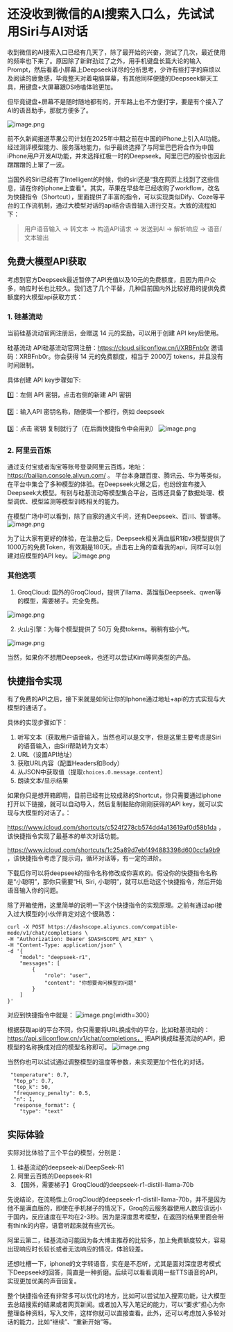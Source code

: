 # 还没收到微信的AI搜索入口么，先试试用Siri与AI对话

收到微信的AI搜索入口已经有几天了，除了最开始的兴奋，测试了几次，最近使用的频率也下来了。原因除了新鲜劲过了之外，用手机键盘长篇大论的输入Prompt，然后看着小屏幕上Deepseek详尽的分析思考，少许有些打字的麻烦以及阅读的疲惫感，毕竟整天对着电脑屏幕，有其他同样便捷的Deepseek聊天工具，用键盘+大屏幕跟DS唠嗑体验更加。

但毕竟键盘+屏幕不是随时随地都有的，开车路上也不方便打字，要是有个接入了AI的语音助手，那就方便多了。

![image.png](https://cloudflare-imgbed-1d8.pages.dev/file/1740013117823_image.png)

前不久新闻报道苹果公司计划在2025年中期之前在中国的iPhone上引入AI功能。经过测评模型能力、服务落地能力，似乎最终选择了与阿里巴巴将合作为中国iPhone用户开发AI功能，并未选择红极一时的Deepseek。阿里巴巴的股价也因此蹭蹭蹭的上窜了一波。

当国外的Siri已经有了Intelligent的时候，你的siri还是“我在网页上找到了这些信息，请在你的iphone上查看”。其实，苹果在早些年已经收购了workflow，改名为快捷指令（Shortcut），里面提供了丰富的指令，可以实现类似Dify、Coze等平台的工作流机制，通过大模型对话的api结合语音输入进行交互。大致的流程如下：

> 用户语音输入 → 转文本 → 构造API请求 → 发送到AI → 解析响应 → 语音/文本输出

## 免费大模型API获取
考虑到官方Deepseek最近暂停了API充值以及10元的免费额度，且因为用户众多，响应时长也比较久。我们选了几个平替，几种目前国内外比较好用的提供免费额度的大模型api获取方式：

### 1. 硅基流动

当前硅基流动官网注册后，会赠送 14 元的奖励，可以用于创建 API key后使用。

硅基流动 API硅基流动官网注册：https://cloud.siliconflow.cn/i/XRBFnb0r 
邀请码：XRBFnb0r。你会获得 14 元的免费额度，相当于 2000万 tokens，并且没有时间限制。

具体创建 API key步骤如下:

1️⃣：左侧 API 密钥，点击右侧的新建 API 密钥

2️⃣：输入API 密钥名称，随便填一个都行，例如 deepseek

3️⃣：点击 密钥 复制就行了（在后面快捷指令中会用到）
![image.png](https://cloudflare-imgbed-1d8.pages.dev/file/1740017317404_image.png)

### 2. 阿里云百炼

通过支付宝或者淘宝等账号登录阿里云百炼，地址：https://bailian.console.aliyun.com/ 。 平台本身跟百度、腾讯云、华为等类似，在平台中集合了多种模型的体验。在Deepseek火爆之后，也纷纷宣布接入Deepseek大模型。有别与硅基流动等模型集合平台，百炼还具备了数据处理、模型调优、模型监测等模型训练相关的能力。

在模型广场中可以看到，除了自家的通义千问，还有Deepseek、百川、智谱等。
![image.png](https://cloudflare-imgbed-1d8.pages.dev/file/1740018195203_image.png)

为了让大家有更好的体验，在注册之后，Deepseek相关满血版R1和v3模型提供了1000万的免费Token，有效期是180天。点击右上角的查看我的api，同样可以创建对应模型的API key。
![image.png](https://cloudflare-imgbed-1d8.pages.dev/file/1740018289633_image.png)

### 其他选项
1. GroqCloud: 国外的GroqCloud，提供了llama、蒸馏版Deepseek、qwen等的模型，需要梯子。完全免费。

![image.png](https://cloudflare-imgbed-1d8.pages.dev/file/1740020593719_image.png)

2. 火山引擎：为每个模型提供了 50万 免费tokens。稍稍有些小气。

![image.png](https://cloudflare-imgbed-1d8.pages.dev/file/1740021215094_image.png)

当然，如果你不想用Deepseek，也还可以尝试Kimi等同类型的产品。


## 快捷指令实现
有了免费的API之后，接下来就是如何让你的Iphone通过地址+api的方式实现与大模型的通话了。

具体的实现步骤如下：
1. 听写文本（获取用户语音输入，当然也可以是文字，但是这里主要考虑是Siri的语音输入，由Siri帮助转为文本）
2. URL（设置API地址）
3. 获取URL内容（配置Headers和Body）
4. 从JSON中获取值（提取`choices.0.message.content`）
5. 朗读文本/显示结果

如果你只是想开箱即用，目前已经有比较成熟的Shortcut，你只需要通过iphone打开以下链接，就可以自动导入，然后复制黏贴你刚刚获得的API key，就可以实现与大模型的对话了。：

https://www.icloud.com/shortcuts/c524f278cb574dd4a13619af0d58b1da ，该快捷指令实现了最基本的单次对话功能。

https://www.icloud.com/shortcuts/1c25a89d7ebf494883398d600ccfa9b9 ，该快捷指令考虑了提示词，循环对话等，有一定的进阶。

下载后你可以将deepseek的指令名称修改成你喜欢的。假设你的快捷指令名称是“小聪明”，那你只需要“Hi, Siri, 小聪明”，就可以启动这个快捷指令，然后开始语音输入你的问题。

除了开箱使用，这里简单的说明一下这个快捷指令的实现原理。之前有通过api接入过大模型的小伙伴肯定对这个很熟悉：

```
curl -X POST https://dashscope.aliyuncs.com/compatible-mode/v1/chat/completions \
-H "Authorization: Bearer $DASHSCOPE_API_KEY" \
-H "Content-Type: application/json" \
-d '{
    "model": "deepseek-r1",
    "messages": [
        {
            "role": "user", 
            "content": "你想要询问模型的问题"
        }
    ]
}'
```

对应到快捷指令中就是：
![image.png](https://cloudflare-imgbed-1d8.pages.dev/file/1740018865482_bed808cba54f7a60fc22a5c8a986642.jpg){width=300}

根据获取api的平台不同，你只需要将URL换成你的平台，比如硅基流动的：https://api.siliconflow.cn/v1/chat/completions， 把API换成硅基流动的API，把模型的名称换成对应的模型名称即可。
![image.png](https://cloudflare-imgbed-1d8.pages.dev/file/1740019780182_image.png)


当然你也可以试试通过调整模型的温度等参数，来实现更加个性化的对话。

```
 "temperature": 0.7,
  "top_p": 0.7,
  "top_k": 50,
  "frequency_penalty": 0.5,
  "n": 1,
  "response_format": {
    "type": "text"
```

## 实际体验
实际对比体验了三个平台的模型，分别是：

1. 硅基流动的deepseek-ai/DeepSeek-R1
2. 阿里云百炼的Deepseek-R1
3. 【国外，需要梯子】GroqCloud的deepseek-r1-distill-llama-70b	

先说结论，在流畅性上GroqCloud的deepseek-r1-distill-llama-70b，并不是因为他不是满血版的，即使在手机梯子的情况下，Groq的云服务器使用人数应该远小于国内，反应速度在平均在2-3秒。因为是深度思考模型，在返回的结果里面会带有think的内容，语音听起来就有些冗长。

阿里云第二，硅基流动可能因为各大博主推荐的比较多，加上免费额度较大，容易出现响应时长较长或者无法响应的情况，体验较差。

还想吐槽一下，iphone的文字转语音，实在是不忍听，尤其是面对深度思考模式下Deepseek的回答，简直是一种折磨。后续可以看看调用一些TTS语音的API，实现更加优美的声音回复。

整个快捷指令还有非常多可以优化的地方，比如可以尝试加入搜索功能，让大模型去总结搜索的结果或者网页新闻。或者加入写入笔记的能力，可以“要求”担心为你整理各种资料，写入文件，这样你就可以直接查看。此外，还可以考虑加入多轮对话的能力，比如“继续”、“重新开始”等。








